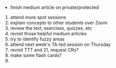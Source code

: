 - finish medium article on private/protected

1. attend more spot sessions
2. explain concepts to other students over Zoom
3. review the text, exercises, quizzes, etc
4. revisit those helpful medium articles
5. try to identify fuzzy areas
6. attend next week's TA-led session on Thursday
7. revisit TTT and 21, request CRs?
8. make some flash cards?
9. 